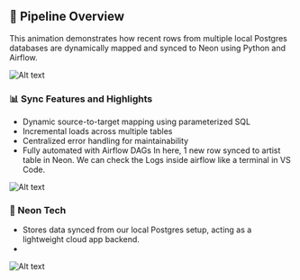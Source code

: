 ## 🔄 Pipeline Overview
This animation demonstrates how recent rows from multiple local Postgres databases are dynamically mapped and synced to Neon using Python and Airflow.

![Alt text](https://github.com/RenzieCoding/sql_portfolio_projects/blob/main/Music%20Database(Chinook)/Img_folder/Pipeline.gif?raw=true)

### 📊 Sync Features and Highlights

- Dynamic source-to-target mapping using parameterized SQL
- Incremental loads across multiple tables
- Centralized error handling for maintainability
- Fully automated with Airflow DAGs
In here, 1 new row synced to artist table in Neon.
We can check the Logs inside airflow like a terminal in VS Code. 

![Alt text](https://github.com/RenzieCoding/sql_portfolio_projects/blob/main/Music%20Database(Chinook)/Img_folder/Airflow_Logs_png?raw=true)

### 💾 Neon Tech
- Stores data synced from our local Postgres setup, acting as a lightweight cloud app backend.
- 
![Alt text](https://github.com/RenzieCoding/sql_portfolio_projects/blob/main/Music%20Database(Chinook)/Img_folder/Neon_app_img?raw=true)
